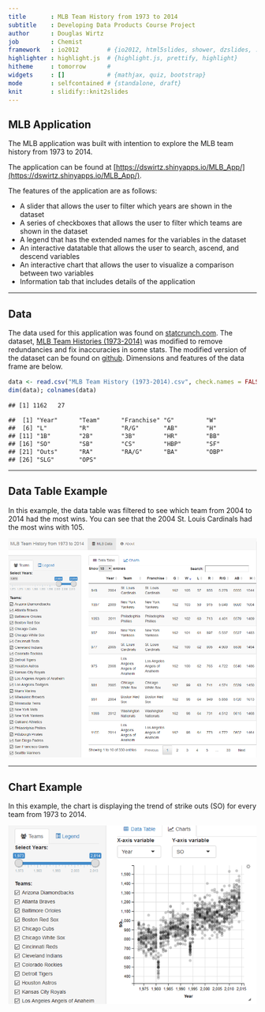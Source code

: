 ```yaml
---
title       : MLB Team History from 1973 to 2014
subtitle    : Developing Data Products Course Project
author      : Douglas Wirtz
job         : Chemist
framework   : io2012        # {io2012, html5slides, shower, dzslides, ...}
highlighter : highlight.js  # {highlight.js, prettify, highlight}
hitheme     : tomorrow      # 
widgets     : []            # {mathjax, quiz, bootstrap}
mode        : selfcontained # {standalone, draft}
knit        : slidify::knit2slides
---
```


## MLB Application

The MLB application was built with intention to explore the MLB team history from 1973 to 2014.

The application can be found at [https://dswirtz.shinyapps.io/MLB_App/](https://dswirtz.shinyapps.io/MLB_App/).

The features of the application are as follows:
* A slider that allows the user to filter which years are shown in the dataset
* A series of checkboxes that allows the user to filter which teams are shown in the dataset
* A legend that has the extended names for the variables in the dataset
* An interactive datatable that allows the user to search, ascend, and descend variables
* An interactive chart that allows the user to visualize a comparison between two variables
* Information tab that includes details of the application

---

## Data

The data used for this application was found on [statcrunch.com](http://www.statcrunch.com).
The dataset, [MLB Team Histories (1973-2014)](http://www.statcrunch.com/5.0/index.php?dataid=1819295) was modified to remove redundancies and fix inaccuracies in some stats. The modified version of the dataset can be found on [github](https://github.com/dswirtz/DevelopingDataProducts). Dimensions and features of the data frame are below.


```r
data <- read.csv("MLB Team History (1973-2014).csv", check.names = FALSE)
dim(data); colnames(data)
```

```
## [1] 1162   27
```

```
##  [1] "Year"      "Team"      "Franchise" "G"         "W"        
##  [6] "L"         "R"         "R/G"       "AB"        "H"        
## [11] "1B"        "2B"        "3B"        "HR"        "BB"       
## [16] "SO"        "SB"        "CS"        "HBP"       "SF"       
## [21] "Outs"      "RA"        "RA/G"      "BA"        "OBP"      
## [26] "SLG"       "OPS"
```

---  

## Data Table Example

In this example, the data table was filtered to see which team from 2004 to 2014 had the most wins. You can see that the 2004 St. Louis Cardinals had the most wins with 105.

![](./assets/img/DataTable.PNG)

---

## Chart Example

In this example, the chart is displaying the trend of strike outs (SO) for every team from 1973 to 2014. 

![](./assets/img/Chart.PNG)




